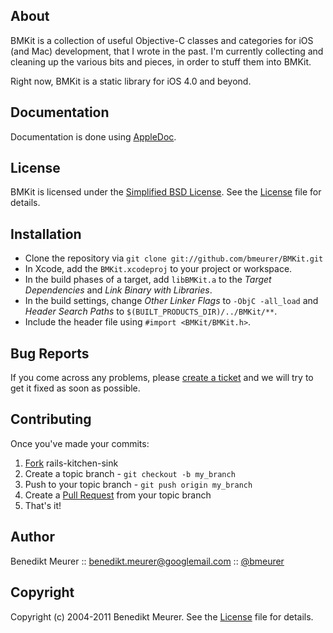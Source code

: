 About
-----

BMKit is a collection of useful Objective-C classes and categories for iOS (and Mac) development, that I wrote in the past. I'm currently collecting and cleaning up the various bits and pieces, in order to stuff them into BMKit.

Right now, BMKit is a static library for iOS 4.0 and beyond.


Documentation
-------------

Documentation is done using [AppleDoc](http://github.com/tomaz/appledoc).


License
-------

BMKit is licensed under the [Simplified BSD License](http://en.wikipedia.org/wiki/BSD_license).
See the [License](http://github.com/bmeurer/BMKit/blob/master/LICENSE) file for details.


Installation
------------

* Clone the repository via `git clone git://github.com/bmeurer/BMKit.git`
* In Xcode, add the `BMKit.xcodeproj` to your project or workspace.
* In the build phases of a target, add `libBMKit.a` to the _Target Dependencies_ and _Link Binary with Libraries_.
* In the build settings, change _Other Linker Flags_ to `-ObjC -all_load` and _Header Search Paths_ to `$(BUILT_PRODUCTS_DIR)/../BMKit/**`.
* Include the header file using `#import <BMKit/BMKit.h>`.


Bug Reports
-----------

If you come across any problems, please [create a ticket](http://github.com/bmeurer/BMKit/issues) and we will try to get it fixed as soon as possible.


Contributing
------------

Once you've made your commits:

1. [Fork](http://help.github.com/fork-a-repo/) rails-kitchen-sink
2. Create a topic branch - `git checkout -b my_branch`
3. Push to your topic branch - `git push origin my_branch`
4. Create a [Pull Request](http://help.github.com/pull-requests/) from your topic branch
5. That's it!


Author
------

Benedikt Meurer :: benedikt.meurer@googlemail.com :: [@bmeurer](http://twitter.com/bmeurer)


Copyright
---------

Copyright (c) 2004-2011 Benedikt Meurer. See the [License](http://github.com/bmeurer/BMKit/blob/master/LICENSE) file for details.

